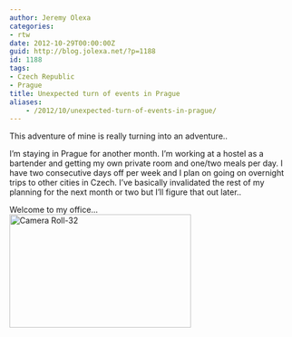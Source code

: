 ```yaml
---
author: Jeremy Olexa
categories:
- rtw
date: 2012-10-29T00:00:00Z
guid: http://blog.jolexa.net/?p=1188
id: 1188
tags:
- Czech Republic
- Prague
title: Unexpected turn of events in Prague
aliases:
    - /2012/10/unexpected-turn-of-events-in-prague/
---
```


This adventure of mine is really turning into an adventure..

I&#8217;m staying in Prague for another month. I&#8217;m working at a hostel as a bartender and getting my own private room and one/two meals per day. I have two consecutive days off per week and I plan on going on overnight trips to other cities in Czech. I&#8217;ve basically invalidated the rest of my planning for the next month or two but I&#8217;ll figure that out later..

Welcome to my office&#8230;  
[<img src="http://farm9.staticflickr.com/8464/8134591047_03bddf06dc_n.jpg" width="320" height="200" alt="Camera Roll-32" />][1]

 [1]: http://www.flickr.com/photos/jolexa/8134591047/ "Camera Roll-32 by jolexa112, on Flickr"